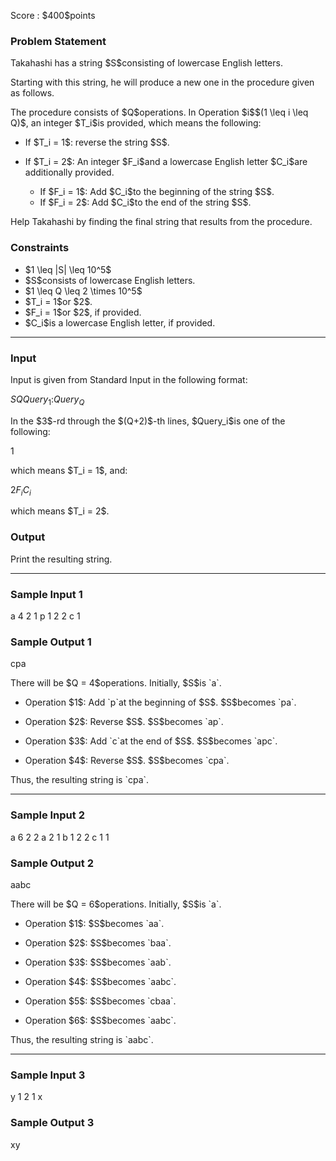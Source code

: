 
<div>

<span>

<span>

<p>
Score : $400$points
</p>

<div>

<section>

### **Problem Statement**

<p>
Takahashi has a string $S$consisting of lowercase English letters.
</p>

<p>
Starting with this string, he will produce a new one in the procedure given as follows.
</p>

<p>
The procedure consists of $Q$operations. In Operation $i$$(1 \leq i \leq Q)$, an integer $T_i$is provided, which means the following:
</p>

<ul>

<li>

<p>
If $T_i = 1$: reverse the string $S$.
</p>

</li>

<li>

<p>
If $T_i = 2$: An integer $F_i$and a lowercase English letter $C_i$are additionally provided.
</p>

<ul>

<li>
If $F_i = 1$: Add $C_i$to the beginning of the string $S$.
</li>

<li>
If $F_i = 2$: Add $C_i$to the end of the string $S$.
</li>

</ul>

</li>

</ul>

<p>
Help Takahashi by finding the final string that results from the procedure.
</p>

</section>

</div>

<div>

<section>

### **Constraints**

<ul>

<li>
$1 \leq |S| \leq 10^5$
</li>

<li>
$S$consists of lowercase English letters.
</li>

<li>
$1 \leq Q \leq 2 \times 10^5$
</li>

<li>
$T_i = 1$or $2$.
</li>

<li>
$F_i = 1$or $2$, if provided.
</li>

<li>
$C_i$is a lowercase English letter, if provided.
</li>

</ul>

</section>

</div>

---

<div>

<div>

<section>

### **Input**

<p>
Input is given from Standard Input in the following format:
</p>

<div>

$S$$Q$$Query_1$$:$$Query_Q$
</div>

<p>
In the $3$-rd through the $(Q+2)$-th lines, $Query_i$is one of the following:
</p>

<div>

$1$
</div>

<p>
which means $T_i = 1$, and:
</p>

<div>

$2$$F_i$$C_i$
</div>

<p>
which means $T_i = 2$.
</p>

</section>

</div>

<div>

<section>

### **Output**

<p>
Print the resulting string.
</p>

</section>

</div>

</div>

---

<div>

<section>

### **Sample Input 1**

<div>

a
4
2 1 p
1
2 2 c
1

</div>

</section>

</div>

<div>

<section>

### **Sample Output 1**

<div>

cpa

</div>

<p>
There will be $Q = 4$operations. Initially, $S$is `a`.
</p>

<ul>

<li>

<p>
Operation $1$: Add `p`at the beginning of $S$. $S$becomes `pa`.
</p>

</li>

<li>

<p>
Operation $2$: Reverse $S$. $S$becomes `ap`.
</p>

</li>

<li>

<p>
Operation $3$: Add `c`at the end of $S$. $S$becomes `apc`.
</p>

</li>

<li>

<p>
Operation $4$: Reverse $S$. $S$becomes `cpa`.
</p>

</li>

</ul>

<p>
Thus, the resulting string is `cpa`.
</p>

</section>

</div>

---

<div>

<section>

### **Sample Input 2**

<div>

a
6
2 2 a
2 1 b
1
2 2 c
1
1

</div>

</section>

</div>

<div>

<section>

### **Sample Output 2**

<div>

aabc

</div>

<p>
There will be $Q = 6$operations. Initially, $S$is `a`.
</p>

<ul>

<li>

<p>
Operation $1$: $S$becomes `aa`.
</p>

</li>

<li>

<p>
Operation $2$: $S$becomes `baa`.
</p>

</li>

<li>

<p>
Operation $3$: $S$becomes `aab`.
</p>

</li>

<li>

<p>
Operation $4$: $S$becomes `aabc`.
</p>

</li>

<li>

<p>
Operation $5$: $S$becomes `cbaa`.
</p>

</li>

<li>

<p>
Operation $6$: $S$becomes `aabc`.
</p>

</li>

</ul>

<p>
Thus, the resulting string is `aabc`.
</p>

</section>

</div>

---

<div>

<section>

### **Sample Input 3**

<div>

y
1
2 1 x

</div>

</section>

</div>

<div>

<section>

### **Sample Output 3**

<div>

xy

</div>

</section>

</div>

</span>

</span>

</div>
